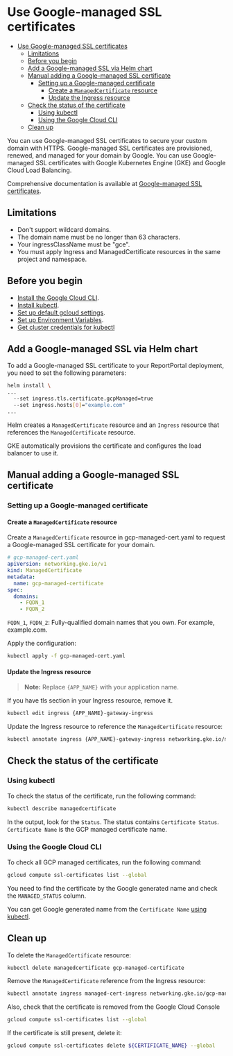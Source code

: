 # Use Google-managed SSL certificates

- [Use Google-managed SSL certificates](#use-google-managed-ssl-certificates)
  - [Limitations](#limitations)
  - [Before you begin](#before-you-begin)
  - [Add a Google-managed SSL via Helm chart](#add-a-google-managed-ssl-via-helm-chart)
  - [Manual adding a Google-managed SSL certificate](#manual-adding-a-google-managed-ssl-certificate)
    - [Setting up a Google-managed certificate](#setting-up-a-google-managed-certificate)
      - [Create a `ManagedCertificate` resource](#create-a-managedcertificate-resource)
      - [Update the Ingress resource](#update-the-ingress-resource)
  - [Check the status of the certificate](#check-the-status-of-the-certificate)
    - [Using kubectl](#using-kubectl)
    - [Using the Google Cloud CLI](#using-the-google-cloud-cli)
  - [Clean up](#clean-up)

You can use Google-managed SSL certificates to secure your custom domain with HTTPS.
Google-managed SSL certificates are provisioned, renewed, and managed for your domain by Google.
You can use Google-managed SSL certificates with Google Kubernetes Engine (GKE) and Google Cloud Load Balancing.

Comprehensive documentation is available at [Google-managed SSL certificates](https://cloud.google.com/kubernetes-engine/docs/how-to/managed-certs).

## Limitations

- Don't support wildcard domains.
- The domain name must be no longer than 63 characters.
- Your ingressClassName must be "gce".
- You must apply Ingress and ManagedCertificate resources in the same project and namespace.

## Before you begin

- [Install the Google Cloud CLI](https://cloud.google.com/sdk/docs/install).
- [Install kubectl](https://kubernetes.io/docs/tasks/tools/install-kubectl/).
- [Set up default gcloud settings](https://cloud.google.com/sdk/gcloud/reference/init).
- [Set up Environment Variables](./quick-start-gcp-gke.md#set-up-environment-variables).
- [Get cluster credentials for kubectl](./quick-start-gcp-gke.md#get-cluster-credentials-for-kubectl)

## Add a Google-managed SSL via Helm chart

To add a Google-managed SSL certificate to your ReportPortal deployment,
you need to set the following parameters:

```bash
helm install \
...
  --set ingress.tls.certificate.gcpManaged=true
  --set ingress.hosts[0]="example.com"
...

```

Helm creates a `ManagedCertificate` resource and an `Ingress` resource that references the `ManagedCertificate` resource.

GKE automatically provisions the certificate and configures the load balancer to use it.

## Manual adding a Google-managed SSL certificate

### Setting up a Google-managed certificate

#### Create a `ManagedCertificate` resource

Create a `ManagedCertificate` resource in gcp-managed-cert.yaml to request a Google-managed SSL certificate for your domain.

```yaml
# gcp-managed-cert.yaml
apiVersion: networking.gke.io/v1
kind: ManagedCertificate
metadata:
  name: gcp-managed-certificate
spec:
  domains:
    - FQDN_1
    - FQDN_2
```

`FQDN_1`, `FQDN_2`: Fully-qualified domain names that you own. For example, example.com.

Apply the configuration:

```bash
kubectl apply -f gcp-managed-cert.yaml
```

#### Update the Ingress resource

> **Note:** Replace `{APP_NAME}` with your application name.

If you have tls section in your Ingress resource, remove it.

```bash
kubectl edit ingress {APP_NAME}-gateway-ingress
```

Update the Ingress resource to reference the `ManagedCertificate` resource:

```bash
kubectl annotate ingress {APP_NAME}-gateway-ingress networking.gke.io/manage-certificates=gcp-managed-certificate
```

## Check the status of the certificate

### Using kubectl

To check the status of the certificate, run the following command:

```bash
kubectl describe managedcertificate
```

In the output, look for the `Status`. The status contains `Certificate Status`.
`Certificate Name` is the GCP managed certificate name.

### Using the Google Cloud CLI

To check all GCP managed certificates, run the following command:

```bash
gcloud compute ssl-certificates list --global
```

You need to find the certificate by the Google generated name and check the `MANAGED_STATUS` column.

You can get Google generated name from the `Certificate Name` [using kubectl](#using-kubectl).

## Clean up

To delete the `ManagedCertificate` resource:

```bash
kubectl delete managedcertificate gcp-managed-certificate
```

Remove the `ManagedCertificate` reference from the Ingress resource:

```bash
kubectl annotate ingress managed-cert-ingress networking.gke.io/gcp-managed-certificate-
```

Also, check that the certificate is removed from the Google Cloud Console

```bash
gcloud compute ssl-certificates list --global
```

If the certificate is still present, delete it:

```bash
gcloud compute ssl-certificates delete ${CERTIFICATE_NAME} --global
```

